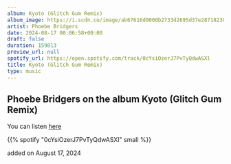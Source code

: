 ```yaml
---
album: Kyoto (Glitch Gum Remix)
album_image: https://i.scdn.co/image/ab67616d0000b2733d2695d37e2871823883b613
artist: Phoebe Bridgers
date: 2024-08-17 00:06:58+00:00
draft: false
duration: 159813
preview_url: null
spotify_url: https://open.spotify.com/track/0cYsiOzerJ7PvTyQdwASXl
title: Kyoto (Glitch Gum Remix)
type: music
---
```



## Phoebe Bridgers on the album Kyoto (Glitch Gum Remix)

You can listen [here](https://open.spotify.com/track/0cYsiOzerJ7PvTyQdwASXl)

{{% spotify "0cYsiOzerJ7PvTyQdwASXl" small %}}

added on August 17, 2024